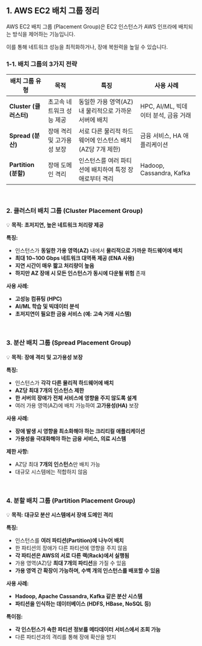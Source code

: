 ## 1.  **AWS EC2 배치 그룹 정리**

AWS EC2 배치 그룹 (Placement Group)은 EC2 인스턴스가 AWS 인프라에 배치되는 방식을 제어하는 기능입니다.

이를 통해 네트워크 성능을 최적화하거나, 장애 복원력을 높일 수 있습니다.

### 1-1.  **배치 그룹의 3가지 전략**

| 배치 그룹 유형 | 목적 | 특징 | 사용 사례 |
| --- | --- | --- | --- |
| **Cluster (클러스터)** | 초고속 네트워크 성능 제공 | 동일한 가용 영역(AZ) 내 물리적으로 가까운 서버에 배치 | HPC, AI/ML, 빅데이터 분석, 금융 거래 |
| **Spread (분산)** | 장애 격리 및 고가용성 보장 | 서로 다른 물리적 하드웨어에 인스턴스 배치 (AZ당 7개 제한) | 금융 서비스, HA 애플리케이션 |
| **Partition (분할)** | 장애 도메인 격리 | 인스턴스를 여러 파티션에 배치하여 특정 장애로부터 격리 | Hadoop, Cassandra, Kafka |

<br>

###  **2. 클러스터 배치 그룹 (Cluster Placement Group)**

💡 **목적:** **초저지연, 높은 네트워크 처리량 제공**

**특징:**

- 인스턴스가 **동일한 가용 영역(AZ)** 내에서 **물리적으로 가까운 하드웨어에 배치**
- **최대 10~100 Gbps 네트워크 대역폭 제공 (ENA 사용)**
- **지연 시간이 매우 짧고 처리량이 높음**
- **하지만 AZ 장애 시 모든 인스턴스가 동시에 다운될 위험** 존재

**사용 사례:**

- **고성능 컴퓨팅 (HPC)**
- **AI/ML 학습 및 빅데이터 분석**
- **초저지연이 필요한 금융 서비스 (예: 고속 거래 시스템)**

<br>

### **3. 분산 배치 그룹 (Spread Placement Group)**

💡 **목적:** **장애 격리 및 고가용성 보장**

**특징:**

- 인스턴스가 **각각 다른 물리적 하드웨어에 배치**
- **AZ당 최대 7개의 인스턴스 제한**
- **한 서버의 장애가 전체 서비스에 영향을 주지 않도록 설계**
- 여러 가용 영역(AZ)에 배치 가능하여 **고가용성(HA)** 보장

**사용 사례:**

- **장애 발생 시 영향을 최소화해야 하는 크리티컬 애플리케이션**
- **가용성을 극대화해야 하는 금융 서비스, 의료 시스템**

**제한 사항:**

- AZ당 최대 **7개의 인스턴스**만 배치 가능
- 대규모 시스템에는 적합하지 않음

<br>

###  **4. 분할 배치 그룹 (Partition Placement Group)**

💡 **목적:** **대규모 분산 시스템에서 장애 도메인 격리**

**특징:**

- 인스턴스를 **여러 파티션(Partition)에 나누어 배치**
- 한 파티션의 장애가 다른 파티션에 영향을 주지 않음
- **각 파티션은 AWS의 서로 다른 랙(Rack)에서 실행됨**
- 가용 영역(AZ)당 **최대 7개의 파티션**을 가질 수 있음
- **가용 영역 간 확장이 가능하며, 수백 개의 인스턴스를 배포할 수 있음**

**사용 사례:**

- **Hadoop, Apache Cassandra, Kafka 같은 분산 시스템**
- **파티션을 인식하는 데이터베이스 (HDFS, HBase, NoSQL 등)**

**특이점:**

- **각 인스턴스가 속한 파티션 정보를 메타데이터 서비스에서 조회 가능**
- 다른 파티션과의 격리를 통해 장애 확산을 방지